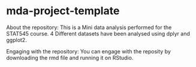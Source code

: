 # mda-project-template
About the repository:
This is a Mini data analysis performed for the STAT545 course.
4 Different datasets have been analysed using dplyr and ggplot2.


Engaging with the repository:
You can engage with the reposity by downloading the rmd file and running it on RStudio.
